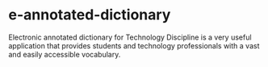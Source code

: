 # e-annotated-dictionary
Electronic annotated dictionary for Technology Discipline is a very useful application that provides students and technology professionals with a vast and easily accessible vocabulary.
